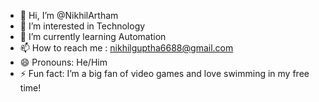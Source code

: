 - 👋 Hi, I’m @NikhilArtham
- 👀 I’m interested in Technology
- 🌱 I’m currently learning Automation
- 📫 How to reach me : nikhilguptha6688@gmail.com
- 😄 Pronouns: He/Him
- ⚡ Fun fact: I’m a big fan of video games and love swimming in my free time!

<!---
NikhilArtham/NikhilArtham is a ✨ special ✨ repository because its `README.md` (this file) appears on your GitHub profile.
You can click the Preview link to take a look at your changes.
--->
